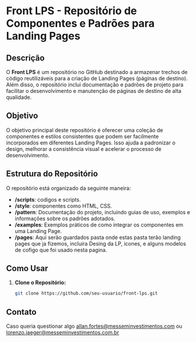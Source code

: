 # Front LPS - Repositório de Componentes e Padrões para Landing Pages

## Descrição
O **Front LPS** é um repositório no GitHub destinado a armazenar trechos de código reutilizáveis para a criação de Landing Pages (páginas de destino). Além disso, o repositório inclui documentação e padrões de projeto para facilitar o desenvolvimento e manutenção de páginas de destino de alta qualidade.

## Objetivo
O objetivo principal deste repositório é oferecer uma coleção de componentes e estilos consistentes que podem ser facilmente incorporados em diferentes Landing Pages. Isso ajuda a padronizar o design, melhorar a consistência visual e acelerar o processo de desenvolvimento.

## Estrutura do Repositório
O repositório está organizado da seguinte maneira:

- **/scripts**: codigos e scripts.
- **/style**: componentes como HTML, CSS.
- **/pattern**: Documentação do projeto, incluindo guias de uso, exemplos e informações sobre os padrões adotados.
- **/examples**: Exemplos práticos de como integrar os componentes em uma Landing Page.
- **/pages**: Aqui serão guardados pasta onde estas pasta terão landing pages que ja fizemos, incluira Desing da LP, icones, e alguns modelos de cofigo que foi usado nesta pagina.

## Como Usar
1. **Clone o Repositório:**
   ```bash
   git clone https://github.com/seu-usuario/front-lps.git

## Contato
Caso queria questionar algo allan.fortes@messeminvestimentos.com ou lorenzo.jaeger@messeminvestimentos.com.br
